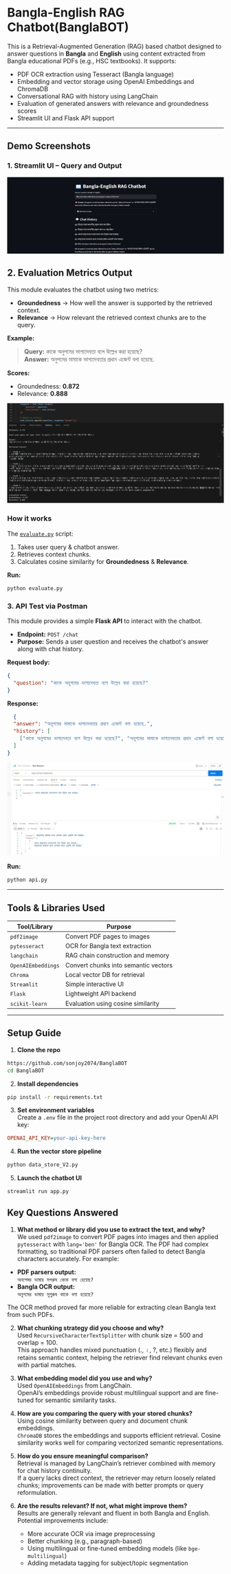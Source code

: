 # Bangla-English RAG Chatbot(BanglaBOT)

This is a Retrieval-Augmented Generation (RAG) based chatbot designed to answer questions in **Bangla** and **English** using content extracted from Bangla educational PDFs (e.g., HSC textbooks). It supports:
- PDF OCR extraction using Tesseract (Bangla language)
- Embedding and vector storage using OpenAI Embeddings and ChromaDB
- Conversational RAG with history using LangChain
- Evaluation of generated answers with relevance and groundedness scores
- Streamlit UI and Flask API support

---

## Demo Screenshots

### 1. Streamlit UI – Query and Output
![UI Screenshot](images/ui_query_output.jpg)

## 2. Evaluation Metrics Output  

This module evaluates the chatbot using two metrics:  
- **Groundedness** → How well the answer is supported by the retrieved context.  
- **Relevance** → How relevant the retrieved context chunks are to the query.  

**Example:**  
> **Query:** কাকে অনুপমের ভাগ্যদেবতা বলে উল্লেখ করা হয়েছে?  
> **Answer:** অনুপমের মামাকে ভাগ্যদেবতার প্রধান এজেন্ট বলা হয়েছে.  

**Scores:**  
- Groundedness: **0.872**  
- Relevance: **0.888**  

![Evaluation Screenshot](images/evaluation.jpg)  

### How it works  
The [`evaluate.py`](evaluate.py) script:  
1. Takes user query & chatbot answer.  
2. Retrieves context chunks.  
3. Calculates cosine similarity for **Groundedness** & **Relevance**.  

**Run:**  
```bash
python evaluate.py
```

### 3. API Test via Postman
This module provides a simple **Flask API** to interact with the chatbot.  
- **Endpoint:** `POST /chat`  
- **Purpose:** Sends a user question and receives the chatbot's answer along with chat history.  

**Request body:**  
```json
{
  "question": "কাকে অনুপমের ভাগ্যদেবতা বলে উল্লেখ করা হয়েছে?"
}
```
**Response:** 
```json
  {
  "answer": "অনুপমের মামাকে ভাগ্যদেবতার প্রধান এজেন্ট বলা হয়েছে.",
  "history": [
    ["কাকে অনুপমের ভাগ্যদেবতা বলে উল্লেখ করা হয়েছে?", "অনুপমের মামাকে ভাগ্যদেবতার প্রধান এজেন্ট বলা হয়েছে."]
  ]
}
```

![Postman API Screenshot](images/api_postman.jpg)

**Run:**  
```bash
python api.py
```
---

## Tools & Libraries Used

| Tool/Library       | Purpose                                  |
|--------------------|-------------------------------------------|
| `pdf2image`        | Convert PDF pages to images               |
| `pytesseract`      | OCR for Bangla text extraction            |
| `langchain`        | RAG chain construction and memory         |
| `OpenAIEmbeddings` | Convert chunks into semantic vectors      |
| `Chroma`           | Local vector DB for retrieval             |
| `Streamlit`        | Simple interactive UI                     |
| `Flask`            | Lightweight API backend                   |
| `scikit-learn`     | Evaluation using cosine similarity        |

---

## Setup Guide

1. **Clone the repo**
```bash
https://github.com/sonjoy2074/BanglaBOT
cd BanglaBOT
```
2. **Install dependencies**
```bash
pip install -r requirements.txt
```
3. **Set environment variables**  
Create a `.env` file in the project root directory and add your OpenAI API key:  
```ini
OPENAI_API_KEY=your-api-key-here
```
4. **Run the vector store pipeline**
```bash
python data_store_V2.py
```
5. **Launch the chatbot UI**
```bash
streamlit run app.py
```
## Key Questions Answered

1. **What method or library did you use to extract the text, and why?**  
We used `pdf2image` to convert PDF pages into images and then applied `pytesseract` with `lang='ben'` for Bangla OCR.
The PDF had complex formatting, so traditional PDF parsers often failed to detect Bangla characters accurately. For example:
- **PDF parsers output:**  
  `অনপেমর ভাষায় সপরুষ কােক বলা হেয়েছ?`
- **Bangla OCR output:**  
  `অনুপমের ভাষায় সুপুরুষ কাকে বলা হয়েছে?`
  
The OCR method proved far more reliable for extracting clean Bangla text from such PDFs.

2. **What chunking strategy did you choose and why?**  
   Used `RecursiveCharacterTextSplitter` with chunk size = 500 and overlap = 100.  
   This approach handles mixed punctuation (., ।, ?, etc.) flexibly and retains semantic context, helping the retriever find relevant chunks even with partial matches.

3. **What embedding model did you use and why?**  
   Used `OpenAIEmbeddings` from LangChain.  
   OpenAI’s embeddings provide robust multilingual support and are fine-tuned for semantic similarity tasks.

4. **How are you comparing the query with your stored chunks?**  
   Using cosine similarity between query and document chunk embeddings.  
   `ChromaDB` stores the embeddings and supports efficient retrieval. Cosine similarity works well for comparing vectorized semantic representations.

5. **How do you ensure meaningful comparison?**  
   Retrieval is managed by LangChain’s retriever combined with memory for chat history continuity.  
   If a query lacks direct context, the retriever may return loosely related chunks; improvements can be made with better prompts or query reformulation.

6. **Are the results relevant? If not, what might improve them?**  
   Results are generally relevant and fluent in both Bangla and English.  
   Potential improvements include:  
   - More accurate OCR via image preprocessing  
   - Better chunking (e.g., paragraph-based)  
   - Using multilingual or fine-tuned embedding models (like `bge-multilingual`)  
   - Adding metadata tagging for subject/topic segmentation


